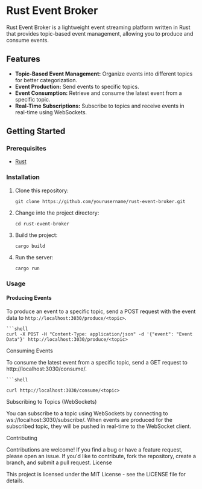 # Rust Event Broker

Rust Event Broker is a lightweight event streaming platform written in Rust that provides topic-based event management, allowing you to produce and consume events.

## Features

- **Topic-Based Event Management:** Organize events into different topics for better categorization.
- **Event Production:** Send events to specific topics.
- **Event Consumption:** Retrieve and consume the latest event from a specific topic.
- **Real-Time Subscriptions:** Subscribe to topics and receive events in real-time using WebSockets.

## Getting Started

### Prerequisites

- [Rust](https://www.rust-lang.org/)

### Installation

1. Clone this repository:

    ```shell
    git clone https://github.com/yourusername/rust-event-broker.git
    ```

2. Change into the project directory:

    ```shell
    cd rust-event-broker
    ```

3. Build the project:

    ```shell
    cargo build
    ```

4. Run the server:

    ```shell
    cargo run
    ```

### Usage

#### Producing Events

To produce an event to a specific topic, send a POST request with the event data to `http://localhost:3030/produce/<topic>`.

    ```shell
    curl -X POST -H "Content-Type: application/json" -d '{"event": "Event Data"}' http://localhost:3030/produce/<topic>

Consuming Events

To consume the latest event from a specific topic, send a GET request to http://localhost:3030/consume/<topic>.

    ```shell

    curl http://localhost:3030/consume/<topic>

Subscribing to Topics (WebSockets)

You can subscribe to a topic using WebSockets by connecting to ws://localhost:3030/subscribe/<topic>. When events are produced for the subscribed topic, they will be pushed in real-time to the WebSocket client.

Contributing

Contributions are welcome! If you find a bug or have a feature request, please open an issue. If you'd like to contribute, fork the repository, create a branch, and submit a pull request.
License

This project is licensed under the MIT License - see the LICENSE file for details.
